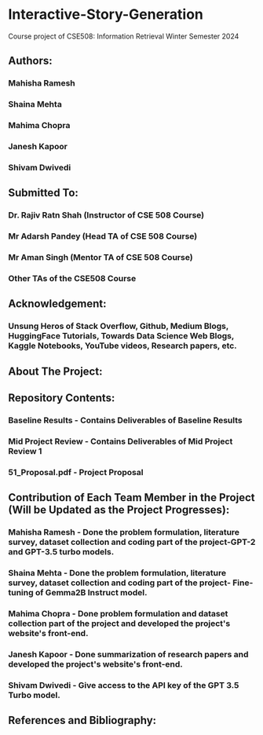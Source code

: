 # Interactive-Story-Generation
Course project of CSE508: Information Retrieval Winter Semester 2024

## Authors:
### Mahisha Ramesh
### Shaina Mehta
### Mahima Chopra
### Janesh Kapoor
### Shivam Dwivedi

## Submitted To:
### Dr. Rajiv Ratn Shah (Instructor of CSE 508 Course)
### Mr Adarsh Pandey (Head TA of CSE 508 Course)
### Mr Aman Singh (Mentor TA of CSE 508 Course)
### Other TAs of the CSE508 Course

## Acknowledgement:
### Unsung Heros of Stack Overflow, Github, Medium Blogs, HuggingFace Tutorials, Towards Data Science Web Blogs, Kaggle Notebooks, YouTube videos, Research papers, etc.

## About The Project:


## Repository Contents:
### Baseline Results - Contains Deliverables of Baseline Results
### Mid Project Review  - Contains Deliverables of Mid Project Review 1
### 51_Proposal.pdf - Project Proposal

## Contribution of Each Team Member in the Project (Will be Updated as the Project Progresses):
### Mahisha Ramesh - Done the problem formulation, literature survey, dataset collection and coding part of the project-GPT-2 and GPT-3.5 turbo models.
### Shaina Mehta - Done the problem formulation, literature survey, dataset collection and coding part of the project- Fine-tuning of Gemma2B Instruct model.
### Mahima Chopra - Done problem formulation and dataset collection part of the project and developed the project's website's front-end.
### Janesh Kapoor - Done summarization of research papers and developed the project's website's front-end.
### Shivam Dwivedi - Give access to the API key of the GPT 3.5 Turbo model.

## References and Bibliography:
